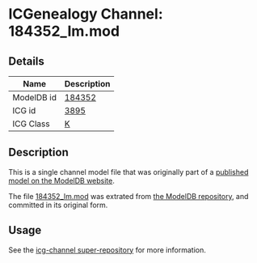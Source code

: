 # ICGenealogy Channel: 184352\_Im.mod

## Details

Name | Description
---- | -----------
ModelDB id | [184352](http://senselab.med.yale.edu/ModelDB/ShowModel.cshtml?model=184352)
ICG id | [3895](http://icg.neurotheory.ox.ac.uk/channels/1/3895)
ICG Class | [K](http://icg.neurotheory.ox.ac.uk/channels/1)

## Description

This is a single channel model file that was originally part of a [published model on the ModelDB website](http://senselab.med.yale.edu/mModelDB/ShowModel.cshtml?model=184352).

The file [184352\_Im.mod](184352_Im.mod) was extrated from [the ModelDB repository](http://senselab.med.yale.edu/ModelDB/ShowModel.cshtml?model=184352), and committed in its original form.

## Usage

See the [icg-channel super-repository](https://github.com/icgenealogy/icg-channels) for more information.